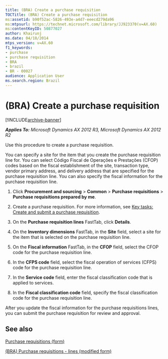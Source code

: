 ```yaml
---
title: (BRA) Create a purchase requisition
TOCTitle: (BRA) Create a purchase requisition
ms:assetid: b90f52ac-5826-493e-a4d7-eeecd279da96
ms:mtpsurl: https://technet.microsoft.com/library/JJ923370(v=AX.60)
ms:contentKeyID: 50877027
author: Khairunj
ms.date: 04/18/2014
mtps_version: v=AX.60
f1_keywords:
- purchase
- purchase requisition
- BRA
- brazil
- BR - 00027
audience: Application User
ms.search.region: Brazil
---
```


# (BRA) Create a purchase requisition 


[!INCLUDE[archive-banner](includes/archive-banner.md)]


_**Applies To:** Microsoft Dynamics AX 2012 R3, Microsoft Dynamics AX 2012 R2_

Use this procedure to create a purchase requisition.

You can specify a site for the item that you create the purchase requisition line for. You can select Código Fiscal de Operações e Prestações (CFOP) codes based on the fiscal establishment of the site, transaction type, vendor primary address, and delivery address that are specified for the purchase requisition line. You can also specify the fiscal information for the purchase requisition line.

1.  Click **Procurement and sourcing** \> **Common** \> **Purchase requisitions** \> **Purchase requisitions prepared by me**.

2.  Create a purchase requisition. For more information, see [Key tasks: Create and submit a purchase requisition](key-tasks-create-and-submit-a-purchase-requisition.md).

3.  On the **Purchase requisition lines** FastTab, click **Details**.

4.  On the **Inventory dimensions** FastTab, in the **Site** field, select a site for the item that is selected on the purchase requisition line.

5.  On the **Fiscal information** FastTab, in the **CFOP** field, select the CFOP code for the purchase requisition line.

6.  In the **CFPS code** field, select the fiscal operation of services (CFPS) code for the purchase requisition line.

7.  In the **Service code** field, enter the fiscal classification code that is applied to services.

8.  In the **Fiscal classification code** field, specify the fiscal classification code for the purchase requisition line.

After you update the fiscal information for the purchase requisitions lines, you can submit the purchase requisition for review and approval.

## See also

[Purchase requisitions (form)](https://technet.microsoft.com/library/hh209453\(v=ax.60\))

[(BRA) Purchase requisitions - lines (modified form)](https://technet.microsoft.com/library/jj923406\(v=ax.60\))

  


